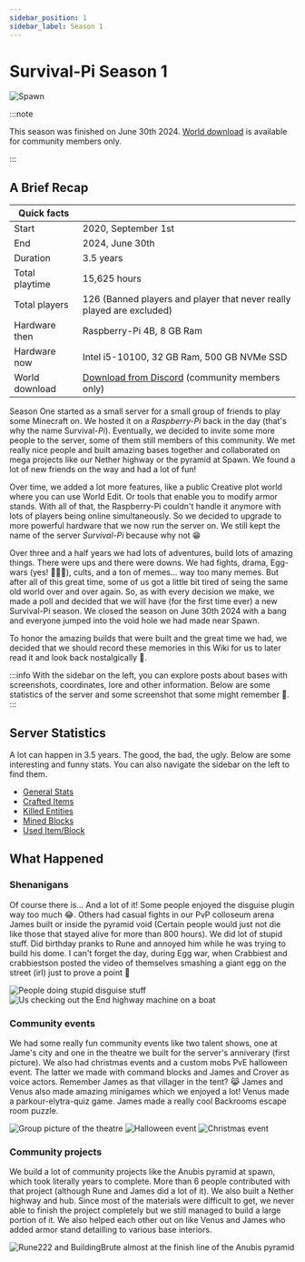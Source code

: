 ```yaml
---
sidebar_position: 1
sidebar_label: Season 1
---
```


# Survival-Pi Season 1

![Spawn](/img/season1/2024-07-03_00.03.39.png)

:::note

This season was finished on June 30th 2024. [World download](https://discord.com/channels/879093616360964096/879774784609722409/1259024027901628520) is available for community members only.

:::

## A Brief Recap

| Quick facts           |                                            |
| --------------------- | ------------------------------------------ |
| Start                 | 2020, September 1st                        | 
| End                   | 2024, June 30th                            |
| Duration              | 3.5 years                                  |
| Total playtime        | 15,625 hours                               |
| Total players         | 126 (Banned players and player that never really played are excluded) |
| Hardware then         | Raspberry-Pi 4B, 8 GB Ram                  |
| Hardware now          | Intel i5-10100, 32 GB Ram, 500 GB NVMe SSD |
| World download        | [Download from Discord](https://discord.com/channels/879093616360964096/879774784609722409/1259024027901628520) (community members only) |

Season One started as a small server for a small group of friends to play some Minecraft on. We hosted it on a *Raspberry-Pi* back in the day (that's why the name Survival-*Pi*). Eventually, we decided to invite some more people to the server, some of them still members of this community. We met really nice people and built amazing bases together and collaborated on mega projects like our Nether highway or the pyramid at Spawn. We found a lot of new friends on the way and had a lot of fun! 

Over time, we added a lot more features, like a public Creative plot world where you can use World Edit. Or tools that enable you to modify armor stands. With all of that, the Raspberry-Pi couldn't handle it anymore with lots of players being online simultaneously. So we decided to upgrade to more powerful hardware that we now run the server on. We still kept the name of the server *Survival-Pi* because why not 😁

Over three and a half years we had lots of adventures, build lots of amazing things. There were ups and there were downs. We had fights, drama, Egg-wars (yes! 🤦‍♂️🤣), cults, and a ton of memes... way too many memes. But after all of this great time, some of us got a little bit tired of seing the same old world over and over again. So, as with every decision we make, we made a poll and decided that we will have (for the first time ever) a new Survival-Pi season. We closed the season on June 30th 2024 with a bang and everyone jumped into the void hole we had made near Spawn. 

To honor the amazing builds that were built and the great time we had, we decided that we should record these memories in this Wiki for us to later read it and look back nostalgically 🙂. 

:::info
With the sidebar on the left, you can explore posts about bases with screenshots, coordinates, lore and other information. Below are some statistics of the server and some screenshot that some might remember 🙂.
:::

## Server Statistics

A lot can happen in 3.5 years. The good, the bad, the ugly. Below are some interesting and funny stats. You can also navigate the sidebar on the left to find them.

- [General Stats](./Statistics/general.md)
- [Crafted Items](./Statistics/crafted_items.md)
- [Killed Entities](./Statistics/killed_entity.md)
- [Mined Blocks](./Statistics/mined_blocks.md)
- [Used Item/Block](./Statistics/used_item.md)

## What Happened

### Shenanigans

Of course there is... And a lot of it! Some people enjoyed the disguise plugin way too much 😂. Others had casual fights in our PvP colloseum arena James built or inside the pyramid void (Certain people would just not die like those that stayed alive for more than 800 hours). We did lot of stupid stuff. Did birthday pranks to Rune and annoyed him while he was trying to build his dome. I can't forget the day, during Egg war, when Crabbiest and crabbiestson posted the video of themselves smashing a giant egg on the street (irl) just to prove a point 🤣

![People doing stupid disguise stuff](/img/season1/2023-06-19_16.25.23.png)
![Us checking out the End highway machine on a boat](/img/season1/2024-02-16_20.18.05.png)

### Community events

We had some really fun community events like two talent shows, one at Jame's city and one in the theatre we built for the server's anniverary (first picture). We also had christmas events and a custom mobs PvE halloween event. The latter we made with command blocks and James and Crover as voice actors. Remember James as that villager in the tent? 😹 James and Venus also made amazing minigames which we enjoyed a lot! Venus made a parkour-elytra-quiz game. James made a really cool Backrooms escape room puzzle.

![Group picture of the theatre](/img/season1/image-23.png)
![Halloween event](/img/season1/2022-10-01_10.09.38.png)
![Christmas event](/img/season1/2022-11-30_21.09.10.png)

### Community projects

We build a lot of community projects like the Anubis pyramid at spawn, which took literally years to complete. More than 6 people contributed with that project (although Rune and James did a lot of it). We also built a Nether highway and hub. Since most of the materials were difficult to get, we never able to finish the project completely but we still managed to build a large portion of it. We also helped each other out on like Venus and James who added armor stand detailling to various base interiors.

![Rune222 and BuildingBrute almost at the finish line of the Anubis pyramid](/img/season1/2022-05-02_20.34.44.png)